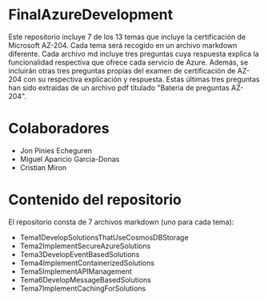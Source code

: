 # FinalAzureDevelopment

Este repositorio incluye 7 de los 13 temas que incluye la certificación de Microsoft AZ-204. Cada tema será recogido en un archivo markdown diferente. Cada archivo md incluye tres preguntas cuya respuesta explica la funcionalidad respectiva que ofrece cada servicio de Azure. Además, se incluirán otras tres preguntas propias del examen de certificación de AZ-204 con su respectiva explicación y respuesta. Estas últimas tres preguntas han sido extraidas de un archivo pdf titulado "Bateria de preguntas AZ-204".

# Colaboradores

- Jon Pinies Echeguren
- Miguel Aparicio Garcia-Donas
- Cristian Miron

# Contenido del repositorio

El repositorio consta de 7 archivos markdown (uno para cada tema):

- Tema1DevelopSolutionsThatUseCosmosDBStorage
- Tema2ImplementSecureAzureSolutions
- Tema3DevelopEventBasedSolutions
- Tema4ImplementContainerizedSolutions
- Tema5ImplementAPIManagement
- Tema6DevelopMessageBasedSolutions
- Tema7ImplementCachingForSolutions

